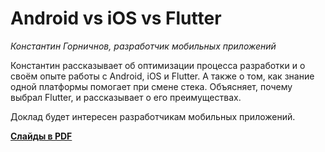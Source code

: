 # Android vs iOS vs Flutter

_Константин Горничнов, разработчик мобильных приложений_

Константин рассказывает об оптимизации процесса разработки и о своём опыте работы c Android, iOS и Flutter. А также о том, как знание одной платформы помогает при смене стека. Объясняет, почему выбрал Flutter, и рассказывает о его преимуществах.

Доклад будет интересен разработчикам мобильных приложений.

**[Слайды в PDF](flutter.pdf)**

